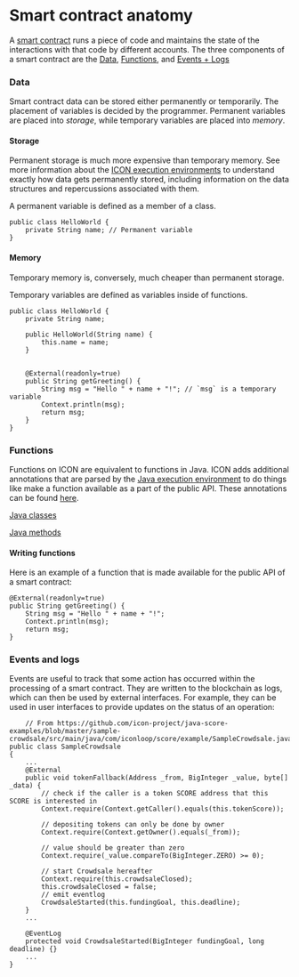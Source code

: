 # Smart contract anatomy

A [smart contract](./) runs a piece of code and maintains the state of the interactions with that code by different accounts. The three components of a smart contract are the [Data](smart-contract-anatomy.md#data), [Functions](smart-contract-anatomy.md#functions), and [Events + Logs](smart-contract-anatomy.md#events-and-logs)

### Data

Smart contract data can be stored either permanently or temporarily. The placement of variables is decided by the programmer. Permanent variables are placed into _storage_, while temporary variables are placed into _memory_.

#### Storage

Permanent storage is much more expensive than temporary memory. See more information about the [ICON execution environments](../icon-execution-environments/) to understand exactly how data gets permanently stored, including information on the data structures and repercussions associated with them.

A permanent variable is defined as a member of a class.

```
public class HelloWorld {
    private String name; // Permanent variable
}
```

#### Memory

Temporary memory is, conversely, much cheaper than permanent storage.

Temporary variables are defined as variables inside of functions.

```
public class HelloWorld {
    private String name;

    public HelloWorld(String name) {
        this.name = name;
    }


    @External(readonly=true)
    public String getGreeting() {
        String msg = "Hello " + name + "!"; // `msg` is a temporary variable
        Context.println(msg);
        return msg;
    }
}
```

### Functions

Functions on ICON are equivalent to functions in Java. ICON adds additional annotations that are parsed by the [Java execution environment](../icon-execution-environments/java.md) to do things like make a function available as a part of the public API. These annotations can be found [here](https://www.javadoc.io/doc/foundation.icon/javaee-api/latest/score/annotation/package-summary.html).

[Java classes](https://www.w3schools.com/java/java\_classes.asp)

[Java methods](https://www.w3schools.com/java/java\_methods.asp)

#### Writing functions

Here is an example of a function that is made available for the public API of a smart contract:

```
@External(readonly=true)
public String getGreeting() {
    String msg = "Hello " + name + "!";
    Context.println(msg);
    return msg;
}
```

### Events and logs

Events are useful to track that some action has occurred within the processing of a smart contract. They are written to the blockchain as logs, which can then be used by external interfaces. For example, they can be used in user interfaces to provide updates on the status of an operation:

```
    // From https://github.com/icon-project/java-score-examples/blob/master/sample-crowdsale/src/main/java/com/iconloop/score/example/SampleCrowdsale.java
public class SampleCrowdsale
{
    ...
    @External
    public void tokenFallback(Address _from, BigInteger _value, byte[] _data) {
        // check if the caller is a token SCORE address that this SCORE is interested in
        Context.require(Context.getCaller().equals(this.tokenScore));

        // depositing tokens can only be done by owner
        Context.require(Context.getOwner().equals(_from));

        // value should be greater than zero
        Context.require(_value.compareTo(BigInteger.ZERO) >= 0);

        // start Crowdsale hereafter
        Context.require(this.crowdsaleClosed);
        this.crowdsaleClosed = false;
        // emit eventlog
        CrowdsaleStarted(this.fundingGoal, this.deadline);
    }
    ...
    
    @EventLog
    protected void CrowdsaleStarted(BigInteger fundingGoal, long deadline) {}
    ...
}
```

